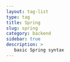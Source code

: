 ```yaml
---
layout: tag-list
type: tag
title: Spring
slug: spring
category: backend
sidebar: true
description: >
   basic Spring syntax
---
```

